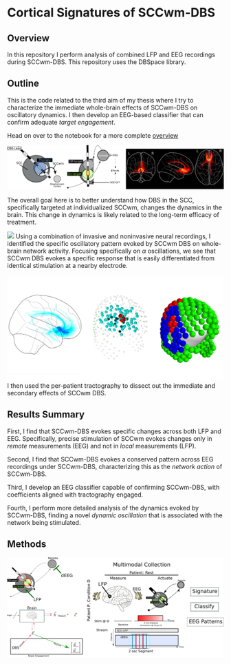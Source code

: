 # Cortical Signatures of SCCwm-DBS

## Overview
In this repository I perform analysis of combined LFP and EEG recordings during SCCwm-DBS.
This repository uses the DBSpace library.


## Outline

This is the code related to the third aim of my thesis where I try to characterize the immediate whole-brain effects of SCCwm-DBS on oscillatory dynamics.
I then develop an EEG-based classifier that can confirm adequate *target engagement*.

Head on over to the notebook for a more complete [overview](Notebooks/CC_Overview.ipynb)

![](imgs/A3_overview.png)

The overall goal here is to better understand how DBS in the SCC, specifically targeted at individualized SCCwm, changes the dynamics in the brain.
This change in dynamics is likely related to the long-term efficacy of treatment.

![](mgs/EEG_alpha_scalp.png)
Using a combination of invasive and noninvasive neural recordings, I identified the specific oscillatory pattern evoked by SCCwm DBS on whole-brain network activity.
Focusing specifically on $\alpha$ oscillations, we see that SCCwm DBS evokes a specific response that is easily differentiated from identical stimulation at a nearby electrode.


![](imgs/EEG_support_setup.png)
I then used the per-patient tractography to dissect out the immediate and secondary effects of SCCwm DBS.


## Results Summary
First, I find that SCCwm-DBS evokes specific changes across both LFP and EEG.
Specifically, precise stimulation of SCCwm evokes changes only in *remote* measurements (EEG) and not in *local* measurements (LFP).

Second, I find that SCCwm-DBS evokes a conserved pattern across EEG recordings under SCCwm-DBS, characterizing this as the *network action* of SCCwm-DBS.

Third, I develop an EEG classifier capable of confirming SCCwm-DBS, with coefficients aligned with tractography engaged.

Fourth, I perform more detailed analysis of the dynamics evoked by SCCwm-DBS, finding a novel *dynamic oscillation* that is associated with the network being stimulated.

## Methods
![](imgs/A3_SysDiag.png)
